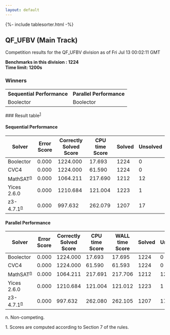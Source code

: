 ```yaml
---
layout: default
---
```

{%- include tablesorter.html -%}

##  QF_UFBV (Main Track)

Competition results for the QF_UFBV division as of Fri Jul 13 00:02:11 GMT

**Benchmarks in this division : 1224  
Time limit: 1200s** 

### Winners
<table>
<tr><th class="center">Sequential Performance</th><th class="center">Parallel Performance</th></tr>
<tr class="center"><td>Boolector</td><td>Boolector</td></tr></table>
### Result table<sup><a href="#fn1">1</a></sup>

#### Sequential Performance

<table id="sequential" class="result sorted">
<thead><tr class="center">
  <th>Solver</th>
  <th>Error Score</th>
  <th>Correctly Solved Score</th>
  <th>CPU time Score</th>
  <th>Solved</th>
  <th>Unsolved</th>
</tr></thead><tr>
  <td>Boolector</td>
  <td>0.000</td>
  <td>1224.000</td>
  <td>17.693</td>
<td>1224</td>
<td>0</td>
</tr><tr>
  <td>CVC4</td>
  <td>0.000</td>
  <td>1224.000</td>
  <td>61.590</td>
<td>1224</td>
<td>0</td>
</tr><tr>
  <td>MathSAT<SUP><a href="#fn">n</a></SUP></td>
  <td>0.000</td>
  <td>1064.211</td>
  <td>217.690</td>
<td>1212</td>
<td>12</td>
</tr><tr>
  <td>Yices 2.6.0</td>
  <td>0.000</td>
  <td>1210.684</td>
  <td>121.004</td>
<td>1223</td>
<td>1</td>
</tr><tr>
  <td>z3-4.7.1<SUP><a href="#fn">n</a></SUP></td>
  <td>0.000</td>
  <td>997.632</td>
  <td>262.079</td>
<td>1207</td>
<td>17</td>
</tr></table>

#### Parallel Performance

<table id="parallel" class="result sorted">
<thead><tr class="center">
  <th>Solver</th>
  <th>Error Score</th>
  <th>Correctly Solved Score</th>
  <th>CPU time Score</th>
  <th>WALL time Score</th>
  <th>Solved</th>
  <th>Unsolved</th>
</tr></thead><tr>
  <td>Boolector</td>
<td>0.000</td><td>1224.000</td><td>17.693</td><td>17.695</td><td>1224</td><td>0</td></tr><tr>
  <td>CVC4</td>
<td>0.000</td><td>1224.000</td><td>61.590</td><td>61.593</td><td>1224</td><td>0</td></tr><tr>
  <td>MathSAT<SUP><a href="#fn">n</a></SUP></td>
<td>0.000</td><td>1064.211</td><td>217.691</td><td>217.706</td><td>1212</td><td>12</td></tr><tr>
  <td>Yices 2.6.0</td>
<td>0.000</td><td>1210.684</td><td>121.004</td><td>121.012</td><td>1223</td><td>1</td></tr><tr>
  <td>z3-4.7.1<SUP><a href="#fn">n</a></SUP></td>
<td>0.000</td><td>997.632</td><td>262.080</td><td>262.105</td><td>1207</td><td>17</td></tr></table>
 <span id="fn"> n. Non-competing. </span>

 <span id="fn1"> 1. Scores are computed according to Section 7 of the rules. </span>


